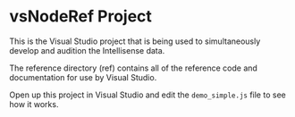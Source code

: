 vsNodeRef Project
====

This is the Visual Studio project that is being used to simultaneously develop and audition the Intellisense data.

The reference directory (ref) contains all of the reference code and documentation for use by Visual Studio.

Open up this project in Visual Studio and edit the `demo_simple.js` file to see how it works.